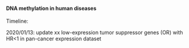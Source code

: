 #### DNA methylation in human diseases

Timeline: 

2020/01/13: update xx low-expression tumor suppressor genes (OR) with HR<1 in pan-cancer expression dataset
